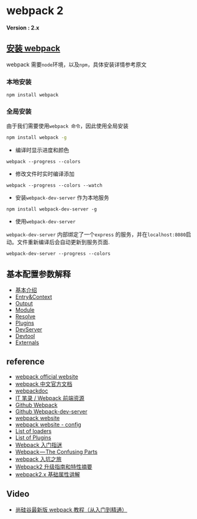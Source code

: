 # webpack 2

**Version : 2.x**

## [安装 webpack](https://webpack.js.org/guides/installation/)

webpack 需要`node`环境，以及`npm`，具体安装详情参考原文

### 本地安装

```shell
npm install webpack
```

### 全局安装

由于我们需要使用`webpack 命令`，因此使用全局安装

```bash
npm install webpack -g
```

- 编译时显示进度和颜色

```
webpack --progress --colors
```

- 修改文件时实时编译添加

```
webpack --progress --colors --watch
```

- 安装`webpack-dev-server` 作为本地服务

```
npm install webpack-dev-server -g
```

- 使用`webpack-dev-server`

`webpack-dev-server` 内部绑定了一个`express` 的服务，并在`localhost:8080`启动。文件重新编译后会自动更新到服务页面.

```
webpack-dev-server --progress --colors
```

## 基本配置参数解释

- [基本介绍](docs/Introduction.md)
- [Entry&Context](docs/Entry&Context.md)
- [Output](docs/Output.md)
- [Module](docs/Module.md)
- [Resolve](docs/Resolve.md)
- [Plugins](docs/Plugins.md)
- [DevServer](docs/DevServer.md)
- [Devtool](docs/Devtool.md)
- [Externals](docs/Externals.md)

## reference

- [webpack official website](https://webpack.js.org/)
- [webpack 中文官方文档](https://doc.webpack-china.org/)
- [webpackdoc](http://webpackdoc.com/usage.html)
- [IT 笔录 / Webpack 前端资源](http://itbilu.com/nodejs/npm/Vy6BnJkY-.html)
- [Github Webpack](https://github.com/webpack/webpack)
- [Github Webpack-dev-server](https://github.com/webpack/webpack-dev-server)
- [webpack website](http://webpack.github.io/docs/)
- [webpack website - config](http://webpack.github.io/docs/configuration.html)
- [List of loaders](https://webpack.github.io/docs/list-of-loaders.html)
- [List of Plugins](http://webpack.github.io/docs/list-of-plugins.html)
- [Webpack 入门指迷](https://segmentfault.com/a/1190000002551952)
- [Webpack — The Confusing Parts](https://medium.com/@rajaraodv/webpack-the-confusing-parts-58712f8fcad9#.f0cdf0reg)
- [webpack 入坑之旅](http://blog.guowenfh.com/2016/03/24/vue-webpack-01-base/)
- [Webpack2 升级指南和特性摘要](https://segmentfault.com/a/1190000008181955)
- [webpack2.x 基础属性讲解](http://www.bubuko.com/infodetail-2007986.html)

## Video

- [尚硅谷最新版 webpack 教程（从入门到精通）](https://www.bilibili.com/video/BV1u7411c7GX)
